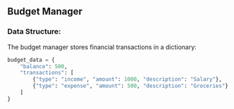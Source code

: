 ## Budget Manager

### Data Structure:
The budget manager stores financial transactions in a dictionary:

```python
budget_data = {
    "balance": 500,
    "transactions": [
        {"type": "income", "amount": 1000, "description": "Salary"},
        {"type": "expense", "amount": 500, "description": "Groceries"}
    ]
}




  



